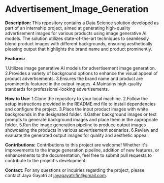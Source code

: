 # Advertisement_Image_Generation
**Description:**
This repository contains a Data Science solution developed as part of an internship project, aimed at generating high-quality advertisement images for various products using image generative AI models. The solution utilizes state-of-the-art techniques to seamlessly blend product images with different backgrounds, ensuring aesthetically pleasing output that highlights the brand name and product prominently.

**Features:**

1.Utilizes image generative AI models for advertisement image generation.
2.Provides a variety of background options to enhance the visual appeal of product advertisements.
3.Ensures the brand name and product are prominently featured in the output images.
4.Maintains high-quality standards for professional-looking advertisements.

**How to Use:**
1.Clone the repository to your local machine.
2.Follow the setup instructions provided in the README.md file to install dependencies and configure the project.
3.Place the input product images with white backgrounds in the designated folder.
4.Gather background images or text prompts to generate background images and place them in the appropriate folder.
5.Run the image generation pipeline to produce output images showcasing the products in various advertisement scenarios.
6.Review and evaluate the generated output images for quality and aesthetic appeal.

**Contributions:**
Contributions to this project are welcome! Whether it's improvements to the image generation pipeline, addition of new features, or enhancements to the documentation, feel free to submit pull requests to contribute to the project's development.

**Contact:**
For any questions or inquiries regarding the project, please contact Jaya Gayatri at jayagayatrifin@gmail.com.
